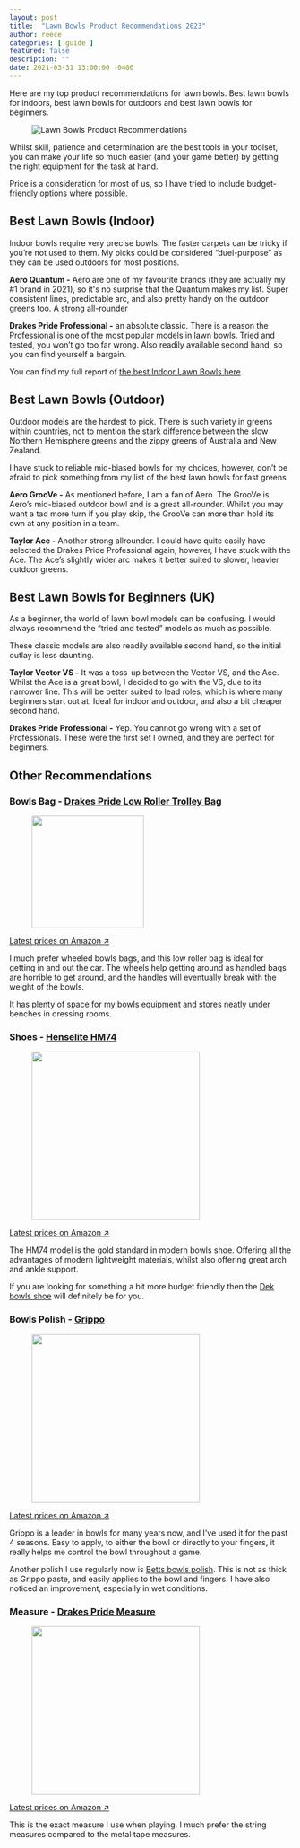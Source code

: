 ```yaml
---
layout: post
title:  "Lawn Bowls Product Recommendations 2023"
author: reece
categories: [ guide ]
featured: false
description: ""
date: 2021-03-31 13:00:00 -0400
---
```

    

<!-- wp:paragraph -->
<p xmlns="http://www.w3.org/1999/xhtml">Here are my top product recommendations for lawn bowls. Best lawn bowls for indoors, best lawn bowls for outdoors and best lawn bowls for beginners.</p>
<!-- /wp:paragraph -->

<!-- wp:image {"id":170,"sizeSlug":"full","linkDestination":"none"} -->
<figure class="wp-block-image size-full"><img src="/img/posts/lawn-bowls-product-recommendations.jpg" alt="Lawn Bowls Product Recommendations" class="wp-image-170"/></figure>
<!-- /wp:image -->

<!-- wp:paragraph -->
<p>Whilst skill, patience and determination are the best tools in your toolset, you can make your life so much easier (and your game better) by getting the right equipment for the task at hand.</p>
<!-- /wp:paragraph -->

<!-- wp:paragraph -->
<p>Price is a consideration for most of us, so I have tried to include budget-friendly options where possible.</p>
<!-- /wp:paragraph -->

<!-- wp:heading -->
<h2><a href="#best-lawn-bowls-indoor"></a>Best Lawn Bowls (Indoor)</h2>
<!-- /wp:heading -->

<!-- wp:paragraph -->
<p>Indoor bowls require very precise bowls. The faster carpets can be tricky if you’re not used to them. My picks could be considered “duel-purpose” as they can be used outdoors for most positions.</p>
<!-- /wp:paragraph -->

<!-- wp:paragraph -->
<p><strong>Aero Quantum -</strong> Aero are one of my favourite brands (they are actually my #1 brand in 2021), so it's no surprise that the Quantum makes my list. Super consistent lines, predictable arc, and also pretty handy on the outdoor greens too. A strong all-rounder</p>
<!-- /wp:paragraph -->

<!-- wp:paragraph -->
<p><strong>Drakes Pride Professional -</strong> an absolute classic. There is a reason the Professional is one of the most popular models in lawn bowls. Tried and tested, you won’t go too far wrong. Also readily available second hand, so you can find yourself a bargain.</p>
<!-- /wp:paragraph -->

<!-- wp:paragraph -->
<p>You can find my full report of <a href="https://www.jackhighbowls.com/guide/best-lawn-bowls-for-indoors/" data-type="post" data-id="267">the best Indoor Lawn Bowls here</a>.</p>
<!-- /wp:paragraph -->

<!-- wp:heading -->
<h2><a href="#best-lawn-bowls-outdoor"></a>Best Lawn Bowls (Outdoor)</h2>
<!-- /wp:heading -->

<!-- wp:paragraph -->
<p>Outdoor models are the hardest to pick. There is such variety in greens within countries, not to mention the stark difference between the slow Northern Hemisphere greens and the zippy greens of Australia and New Zealand.</p>
<!-- /wp:paragraph -->

<!-- wp:paragraph -->
<p>I have stuck to reliable mid-biased bowls for my choices, however, don’t be afraid to pick something from my list of the best lawn bowls for fast greens</p>
<!-- /wp:paragraph -->

<!-- wp:paragraph -->
<p><strong>Aero GrooVe -</strong> As mentioned before, I am a fan of Aero. The GrooVe is Aero’s mid-biased outdoor bowl and is a great all-rounder. Whilst you may want a tad more turn if you play skip, the GrooVe can more than hold its own at any position in a team.</p>
<!-- /wp:paragraph -->

<!-- wp:paragraph -->
<p><strong>Taylor Ace -</strong> Another strong allrounder. I could have quite easily have selected the Drakes Pride Professional again, however, I have stuck with the Ace. The Ace’s slightly wider arc makes it better suited to slower, heavier outdoor greens.</p>
<!-- /wp:paragraph -->

<!-- wp:heading -->
<h2><a href="#best-lawn-bowls-for-beginners-uk"></a>Best Lawn Bowls for Beginners (UK)</h2>
<!-- /wp:heading -->

<!-- wp:paragraph -->
<p>As a beginner, the world of lawn bowl models can be confusing. I would always recommend the “tried and tested” models as much as possible.</p>
<!-- /wp:paragraph -->

<!-- wp:paragraph -->
<p>These classic models are also readily available second hand, so the initial outlay is less daunting.</p>
<!-- /wp:paragraph -->

<!-- wp:paragraph -->
<p><strong>Taylor Vector VS -</strong> It was a toss-up between the Vector VS, and the Ace. Whilst the Ace is a great bowl, I decided to go with the VS, due to its narrower line. This will be better suited to lead roles, which is where many beginners start out at. Ideal for indoor and outdoor, and also a bit cheaper second hand.</p>
<!-- /wp:paragraph -->

<!-- wp:paragraph -->
<p><strong>Drakes Pride Professional -</strong> Yep. You cannot go wrong with a set of Professionals. These were the first set I owned, and they are perfect for beginners.</p>
<!-- /wp:paragraph -->

<!-- wp:heading -->
<h2>Other Recommendations</h2>
<!-- /wp:heading -->

<!-- wp:heading {"level":3} -->
<h3>Bowls Bag - <a rel="noreferrer noopener" href="https://www.amazon.co.uk/Drakes-Pride-Roller-Trolley-Purple/dp/B06XT435PM?crid=4NBACI4LTXA1&amp;keywords=lawn%2Bbowls%2Bwheeled%2Bbag&amp;qid=1656509052&amp;s=sports&amp;sprefix=lawn%2Bbowls%2Bwheeled%2Bbag%2Csports%2C45&amp;sr=1-29&amp;th=1&amp;linkCode=ll1&amp;tag=jackhighbow00-21&amp;linkId=9e3abd6e3e28c3d51cd77f4fd1eae411&amp;language=en_GB&amp;ref_=as_li_ss_tl" data-type="URL" data-id="https://www.amazon.co.uk/Drakes-Pride-Roller-Trolley-Purple/dp/B06XT435PM?crid=4NBACI4LTXA1&amp;keywords=lawn%2Bbowls%2Bwheeled%2Bbag&amp;qid=1656509052&amp;s=sports&amp;sprefix=lawn%2Bbowls%2Bwheeled%2Bbag%2Csports%2C45&amp;sr=1-29&amp;th=1&amp;linkCode=ll1&amp;tag=jackhighbow00-21&amp;linkId=9e3abd6e3e28c3d51cd77f4fd1eae411&amp;language=en_GB&amp;ref_=as_li_ss_tl" target="_blank">Drakes Pride Low Roller Trolley Bag</a></h3>
<!-- /wp:heading -->

<!-- wp:image {"id":1264,"width":200,"sizeSlug":"full","linkDestination":"none"} -->
<figure class="wp-block-image size-full is-resized"><img src="/img/posts/61szh6rH2fL._AC_SY679_.jpg" alt="" class="wp-image-1264" width="200"/></figure>
<!-- /wp:image -->

<!-- wp:paragraph -->
<p><a href="https://www.amazon.co.uk/Drakes-Pride-Roller-Trolley-Purple/dp/B06XT435PM?crid=4NBACI4LTXA1&amp;keywords=lawn%2Bbowls%2Bwheeled%2Bbag&amp;qid=1656509052&amp;s=sports&amp;sprefix=lawn%2Bbowls%2Bwheeled%2Bbag%2Csports%2C45&amp;sr=1-29&amp;th=1&amp;linkCode=ll1&amp;tag=jackhighbow00-21&amp;linkId=9e3abd6e3e28c3d51cd77f4fd1eae411&amp;language=en_GB&amp;ref_=as_li_ss_tl" data-type="URL" data-id="https://www.amazon.co.uk/Drakes-Pride-Roller-Trolley-Purple/dp/B06XT435PM?crid=4NBACI4LTXA1&amp;keywords=lawn%2Bbowls%2Bwheeled%2Bbag&amp;qid=1656509052&amp;s=sports&amp;sprefix=lawn%2Bbowls%2Bwheeled%2Bbag%2Csports%2C45&amp;sr=1-29&amp;th=1&amp;linkCode=ll1&amp;tag=jackhighbow00-21&amp;linkId=9e3abd6e3e28c3d51cd77f4fd1eae411&amp;language=en_GB&amp;ref_=as_li_ss_tl" target="_blank" rel="noreferrer noopener">Latest prices on Amazon ↗️</a></p>
<!-- /wp:paragraph -->

<!-- wp:paragraph -->
<p>I much prefer wheeled bowls bags, and this low roller bag is ideal for getting in and out the car. The wheels help getting around as handled bags are horrible to get around, and the handles will eventually break with the weight of the bowls.</p>
<!-- /wp:paragraph -->

<!-- wp:paragraph -->
<p>It has plenty of space for my bowls equipment and stores neatly under benches in dressing rooms. </p>
<!-- /wp:paragraph -->

<!-- wp:heading {"level":3} -->
<h3>Shoes - <a rel="noreferrer noopener" href="https://www.amazon.co.uk/Henselite-Lightweight-Bowls-Shoes-Black/dp/B07YBFC31R?crid=3ICKQVI9BR2F0&amp;keywords=lawn+bowls&amp;qid=1656501933&amp;rnid=1642204031&amp;s=sports&amp;sprefix=lawn+bowls%2Caps%2C64&amp;sr=1-8&amp;linkCode=ll1&amp;tag=jackhighbow00-21&amp;linkId=c76453d0b7dd87d8702f76ae933c2b65&amp;language=en_GB&amp;ref_=as_li_ss_tl" target="_blank">Henselite HM74</a></h3>
<!-- /wp:heading -->

<!-- wp:image {"id":1263,"width":300,"sizeSlug":"full","linkDestination":"none"} -->
<figure class="wp-block-image size-full is-resized"><img src="/img/posts/71Gt25oGwgL._AC_UX695_.jpg" alt="" class="wp-image-1263" width="300"/></figure>
<!-- /wp:image -->

<!-- wp:paragraph -->
<p><a href="https://www.amazon.co.uk/Henselite-Lightweight-Bowls-Shoes-Black/dp/B07YBFC31R?crid=3ICKQVI9BR2F0&amp;keywords=lawn+bowls&amp;qid=1656501933&amp;rnid=1642204031&amp;s=sports&amp;sprefix=lawn+bowls%2Caps%2C64&amp;sr=1-8&amp;linkCode=ll1&amp;tag=jackhighbow00-21&amp;linkId=c76453d0b7dd87d8702f76ae933c2b65&amp;language=en_GB&amp;ref_=as_li_ss_tl" data-type="URL" data-id="https://www.amazon.co.uk/Henselite-Lightweight-Bowls-Shoes-Black/dp/B07YBFC31R?crid=3ICKQVI9BR2F0&amp;keywords=lawn+bowls&amp;qid=1656501933&amp;rnid=1642204031&amp;s=sports&amp;sprefix=lawn+bowls%2Caps%2C64&amp;sr=1-8&amp;linkCode=ll1&amp;tag=jackhighbow00-21&amp;linkId=c76453d0b7dd87d8702f76ae933c2b65&amp;language=en_GB&amp;ref_=as_li_ss_tl" target="_blank" rel="noreferrer noopener">Latest prices on Amazon ↗️</a></p>
<!-- /wp:paragraph -->

<!-- wp:paragraph -->
<p>The HM74 model is the gold standard in modern bowls shoe. Offering all the advantages of modern lightweight materials, whilst also offering great arch and ankle support.</p>
<!-- /wp:paragraph -->

<!-- wp:paragraph -->
<p>If you are looking for something a bit more budget friendly then the <a rel="noreferrer noopener" href="https://www.amazon.co.uk/Womens-Bowling-Trainers-Shoes-Ladies/dp/B09TLCKJ7L?crid=3ICKQVI9BR2F0&amp;keywords=lawn+bowls&amp;qid=1656502200&amp;rnid=1642204031&amp;s=sports&amp;sprefix=lawn+bowls%2Caps%2C64&amp;sr=1-13-spons&amp;psc=1&amp;spLa=ZW5jcnlwdGVkUXVhbGlmaWVyPUFNUTlTRlpQSUFSMEQmZW5jcnlwdGVkSWQ9QTA1MzUzMjhNMUlCWVVCSVJRTTQmZW5jcnlwdGVkQWRJZD1BMDAwMjAzNE1WNVBLVFNSQjhFRSZ3aWRnZXROYW1lPXNwX210ZiZhY3Rpb249Y2xpY2tSZWRpcmVjdCZkb05vdExvZ0NsaWNrPXRydWU%3D&amp;linkCode=ll1&amp;tag=jackhighbow00-21&amp;linkId=39ccbfae97005056b188e3e37259b145&amp;language=en_GB&amp;ref_=as_li_ss_tl" data-type="URL" data-id="https://www.amazon.co.uk/Womens-Bowling-Trainers-Shoes-Ladies/dp/B09TLCKJ7L?crid=3ICKQVI9BR2F0&amp;keywords=lawn+bowls&amp;qid=1656502200&amp;rnid=1642204031&amp;s=sports&amp;sprefix=lawn+bowls%2Caps%2C64&amp;sr=1-13-spons&amp;psc=1&amp;spLa=ZW5jcnlwdGVkUXVhbGlmaWVyPUFNUTlTRlpQSUFSMEQmZW5jcnlwdGVkSWQ9QTA1MzUzMjhNMUlCWVVCSVJRTTQmZW5jcnlwdGVkQWRJZD1BMDAwMjAzNE1WNVBLVFNSQjhFRSZ3aWRnZXROYW1lPXNwX210ZiZhY3Rpb249Y2xpY2tSZWRpcmVjdCZkb05vdExvZ0NsaWNrPXRydWU%3D&amp;linkCode=ll1&amp;tag=jackhighbow00-21&amp;linkId=39ccbfae97005056b188e3e37259b145&amp;language=en_GB&amp;ref_=as_li_ss_tl" target="_blank">Dek bowls shoe</a> will definitely be for you.</p>
<!-- /wp:paragraph -->

<!-- wp:heading {"level":3} -->
<h3>Bowls Polish - <a href="https://www.amazon.co.uk/Henselite-Grippo-Bowls-Polish-tubes/dp/B0086UT5Y8?crid=10MEU9AO2TBR1&amp;keywords=lawn+bowls+grippo&amp;qid=1656508839&amp;s=sports&amp;sprefix=lawn+bowls+grippo%2Csports%2C66&amp;sr=1-7&amp;linkCode=ll1&amp;tag=jackhighbow00-21&amp;linkId=eb45c125e5142b2fea0de7fdcb696668&amp;language=en_GB&amp;ref_=as_li_ss_tl" data-type="URL" data-id="https://www.amazon.co.uk/Henselite-Grippo-Bowls-Polish-tubes/dp/B0086UT5Y8?crid=10MEU9AO2TBR1&amp;keywords=lawn+bowls+grippo&amp;qid=1656508839&amp;s=sports&amp;sprefix=lawn+bowls+grippo%2Csports%2C66&amp;sr=1-7&amp;linkCode=ll1&amp;tag=jackhighbow00-21&amp;linkId=eb45c125e5142b2fea0de7fdcb696668&amp;language=en_GB&amp;ref_=as_li_ss_tl">Grippo</a></h3>
<!-- /wp:heading -->

<!-- wp:image {"id":1262,"width":300,"sizeSlug":"full","linkDestination":"none"} -->
<figure class="wp-block-image size-full is-resized"><img src="/img/posts/41zMjyauLEL._AC_.jpg" alt="" class="wp-image-1262" width="300"/></figure>
<!-- /wp:image -->

<!-- wp:paragraph -->
<p><a rel="noreferrer noopener" href="https://www.amazon.co.uk/Henselite-Grippo-Bowls-Polish-tubes/dp/B0086UT5Y8?crid=10MEU9AO2TBR1&amp;keywords=lawn+bowls+grippo&amp;qid=1656508839&amp;s=sports&amp;sprefix=lawn+bowls+grippo%2Csports%2C66&amp;sr=1-7&amp;linkCode=ll1&amp;tag=jackhighbow00-21&amp;linkId=eb45c125e5142b2fea0de7fdcb696668&amp;language=en_GB&amp;ref_=as_li_ss_tl" data-type="URL" data-id="https://www.amazon.co.uk/Henselite-Grippo-Bowls-Polish-tubes/dp/B0086UT5Y8?crid=10MEU9AO2TBR1&amp;keywords=lawn+bowls+grippo&amp;qid=1656508839&amp;s=sports&amp;sprefix=lawn+bowls+grippo%2Csports%2C66&amp;sr=1-7&amp;linkCode=ll1&amp;tag=jackhighbow00-21&amp;linkId=eb45c125e5142b2fea0de7fdcb696668&amp;language=en_GB&amp;ref_=as_li_ss_tl" target="_blank">Latest prices on Amazon ↗️</a></p>
<!-- /wp:paragraph -->

<!-- wp:paragraph -->
<p>Grippo is a leader in bowls for many years now, and I've used it for the past 4 seasons. Easy to apply, to either the bowl or directly to your fingers, it really helps me control the bowl throughout a game.</p>
<!-- /wp:paragraph -->

<!-- wp:paragraph -->
<p>Another polish I use regularly now is <a href="https://www.amazon.co.uk/DRAKES-PRIDE-BETTS-BOWLS-B6379/dp/B01MSJSQEL?crid=2SQQJA3S0KGT2&amp;keywords=lawn+bowls+polish&amp;qid=1656508916&amp;s=sports&amp;sprefix=lawn+bowls+polish%2Csports%2C49&amp;sr=1-17&amp;linkCode=ll1&amp;tag=jackhighbow00-21&amp;linkId=3882117979b16f31c219801fb3b51aad&amp;language=en_GB&amp;ref_=as_li_ss_tl" data-type="URL" data-id="https://www.amazon.co.uk/DRAKES-PRIDE-BETTS-BOWLS-B6379/dp/B01MSJSQEL?crid=2SQQJA3S0KGT2&amp;keywords=lawn+bowls+polish&amp;qid=1656508916&amp;s=sports&amp;sprefix=lawn+bowls+polish%2Csports%2C49&amp;sr=1-17&amp;linkCode=ll1&amp;tag=jackhighbow00-21&amp;linkId=3882117979b16f31c219801fb3b51aad&amp;language=en_GB&amp;ref_=as_li_ss_tl">Betts bowls polish</a>. This is not as thick as Grippo paste, and easily applies to the bowl and fingers. I have also noticed an improvement, especially in wet conditions.</p>
<!-- /wp:paragraph -->

<!-- wp:heading {"level":3} -->
<h3>Measure - <a href="https://www.amazon.co.uk/DRAKES-PRIDE-STRING-RINKLOCK-MEASURE/dp/B07Y8FJNVM?crid=2II8JDYEHCSFM&amp;keywords=lawn+bowls+measure&amp;qid=1656509234&amp;s=sports&amp;sprefix=lawn+bowls+measure%2Csports%2C56&amp;sr=1-16&amp;linkCode=ll1&amp;tag=jackhighbow00-21&amp;linkId=d0d1bdd79d68d80286549021095ef5e4&amp;language=en_GB&amp;ref_=as_li_ss_tl" data-type="URL" data-id="https://www.amazon.co.uk/DRAKES-PRIDE-STRING-RINKLOCK-MEASURE/dp/B07Y8FJNVM?crid=2II8JDYEHCSFM&amp;keywords=lawn+bowls+measure&amp;qid=1656509234&amp;s=sports&amp;sprefix=lawn+bowls+measure%2Csports%2C56&amp;sr=1-16&amp;linkCode=ll1&amp;tag=jackhighbow00-21&amp;linkId=d0d1bdd79d68d80286549021095ef5e4&amp;language=en_GB&amp;ref_=as_li_ss_tl">Drakes Pride Measure</a></h3>
<!-- /wp:heading -->

<!-- wp:image {"id":1260,"width":300,"sizeSlug":"full","linkDestination":"none"} -->
<figure class="wp-block-image size-full is-resized"><img src="/img/posts/415H5VAsY6L._AC_.jpg" alt="" class="wp-image-1260" width="300"/></figure>
<!-- /wp:image -->

<!-- wp:paragraph -->
<p><a href="https://www.amazon.co.uk/DRAKES-PRIDE-STRING-RINKLOCK-MEASURE/dp/B07Y8FJNVM?crid=2II8JDYEHCSFM&amp;keywords=lawn+bowls+measure&amp;qid=1656509234&amp;s=sports&amp;sprefix=lawn+bowls+measure%2Csports%2C56&amp;sr=1-16&amp;linkCode=ll1&amp;tag=jackhighbow00-21&amp;linkId=d0d1bdd79d68d80286549021095ef5e4&amp;language=en_GB&amp;ref_=as_li_ss_tl" data-type="URL" data-id="https://www.amazon.co.uk/DRAKES-PRIDE-STRING-RINKLOCK-MEASURE/dp/B07Y8FJNVM?crid=2II8JDYEHCSFM&amp;keywords=lawn+bowls+measure&amp;qid=1656509234&amp;s=sports&amp;sprefix=lawn+bowls+measure%2Csports%2C56&amp;sr=1-16&amp;linkCode=ll1&amp;tag=jackhighbow00-21&amp;linkId=d0d1bdd79d68d80286549021095ef5e4&amp;language=en_GB&amp;ref_=as_li_ss_tl" target="_blank" rel="noreferrer noopener">Latest prices on Amazon ↗️</a></p>
<!-- /wp:paragraph -->

<!-- wp:paragraph -->
<p>This is the exact measure I use when playing. I much prefer the string measures compared to the metal tape measures. </p>
<!-- /wp:paragraph -->
    